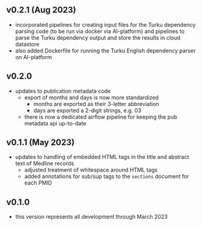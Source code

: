 ## v0.2.1 (Aug 2023)

- incorporated pipelines for creating input files for the Turku dependency parsing code (to be run via docker via AI-platform) and pipelines to parse the Turku dependency output and store the results in cloud datastore
- also added Dockerfile for running the Turku English dependency parser on AI-platform

## v0.2.0

- updates to publication metadata code
  - export of months and days is now more standardized
    - months are exported as their 3-letter abbreviation
    - days are exported a 2-digit strings, e.g. 03
  - there is now a dedicated airflow pipeline for keeping the pub metadata api up-to-date

## v0.1.1 (May 2023)

- updates to handling of embedded HTML tags in the title and abstract text of Medline records
  - adjusted treatment of whitespace around HTML tags
  - added annotations for sub/sup tags to the `sections` document for each PMID

## v0.1.0

- this version represents all development through March 2023
